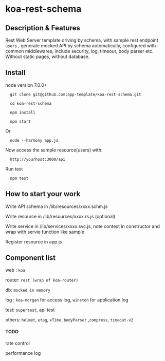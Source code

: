 # koa-rest-schema

## Description & Features

Rest Web Server template driving by schema, with sample rest endpoint `users` , generate mocked API by schema automatically, configured with common middlewares, include security, log, timeout, body parser etc.
Without static pages, without database.

## Install
node version 7.0.0+

      git clone git@github.com:app-template/koa-rest-schema.git

      cd koa-rest-schema

      npm install

      npm start
      
Or

      node --harmony app.js
      
Now access the sample resource(users) with:
      
      http://yourhost:3000/api

Run test

      npm test


## How to start your work

Write API schema in /lib/resources/xxxx.schm.js

Write resource in /lib/resources/xxxx.rs.js (optional)

Write service in /lib/services/xxxx.svc.js, note context in constructor and wrap with servie function like sample

Register resource in app.js


## Component list
web :   `koa`

router: `rest (wrap of koa-router)`

db:  `mocked in memory`

log : `koa-morgan` for access log, `winston` for application log

test: `supertest`, api test

others: `helmet`, `etag`, `xTime` ,`bodyParser` ,`compress`, `timeout-v2`


#### TODO

rate control

performance log




